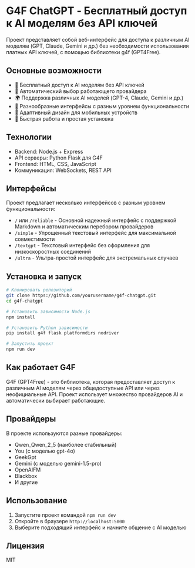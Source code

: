 # G4F ChatGPT - Бесплатный доступ к AI моделям без API ключей

Проект представляет собой веб-интерфейс для доступа к различным AI моделям (GPT, Claude, Gemini и др.) без необходимости использования платных API ключей, с помощью библиотеки g4f (GPT4Free).

## Основные возможности

- 💬 Бесплатный доступ к AI моделям без API ключей
- 🔄 Автоматический выбор работающего провайдера
- 🌍 Поддержка различных AI моделей (GPT-4, Claude, Gemini и др.)
- 🧠 Разнообразные интерфейсы с разным уровнем функциональности
- 📱 Адаптивный дизайн для мобильных устройств
- 🚀 Быстрая работа и простая установка

## Технологии

- Backend: Node.js + Express
- API серверы: Python Flask для G4F
- Frontend: HTML, CSS, JavaScript
- Коммуникация: WebSockets, REST API

## Интерфейсы

Проект предлагает несколько интерфейсов с разным уровнем функциональности:

- `/` или `/reliable` - Основной надежный интерфейс с поддержкой Markdown и автоматическим перебором провайдеров
- `/simple` - Упрощенный текстовый интерфейс для максимальной совместимости
- `/textgpt` - Текстовый интерфейс без оформления для низкоскоростных соединений
- `/ultra` - Ультра-простой интерфейс для экстремальных случаев

## Установка и запуск

```bash
# Клонировать репозиторий
git clone https://github.com/yourusername/g4f-chatgpt.git
cd g4f-chatgpt

# Установить зависимости Node.js
npm install

# Установить Python зависимости
pip install g4f flask platformdirs nodriver

# Запустить проект
npm run dev
```

## Как работает G4F

G4F (GPT4Free) - это библиотека, которая предоставляет доступ к различным AI моделям через общедоступные API или через неофициальные API. Проект использует множество провайдеров AI и автоматически выбирает работающие.

## Провайдеры

В проекте используются разные провайдеры:
- Qwen_Qwen_2_5 (наиболее стабильный)
- You (с моделью gpt-4o)
- GeekGpt
- Gemini (с моделью gemini-1.5-pro)
- OpenAIFM
- Blackbox
- И другие

## Использование

1. Запустите проект командой `npm run dev`
2. Откройте в браузере `http://localhost:5000`
3. Выберите подходящий интерфейс и начните общение с AI моделью

## Лицензия

MIT